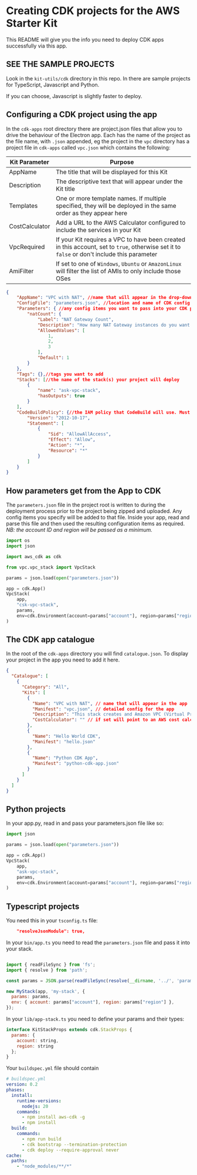 # Creating CDK projects for the AWS Starter Kit

This README will give you the info you need to deploy CDK apps successfully via this app.

## SEE THE SAMPLE PROJECTS

Look in the `kit-utils/cdk` directory in this repo. In there are sample projects for TypeScript, Javascript and Python. 

If you can choose, Javascript is slightly faster to deploy.

## Configuring a CDK project using the app

In the `cdk-apps` root directory there are project.json files that allow you to drive the behaviour of the Electron app. Each has the name of the project as the file name, with `.json` appended, eg the project in the `vpc` directory has a project file in `cdk-apps` called `vpc.json` which contains the following:

| Kit Parameter | Purpose |
| -------- | ------- |
| AppName | The title that will be displayed for this Kit |
| Description | The descriptive text that will appear under the Kit title |
| Templates | One or more template names. If multiple specified, they will be deployed in the same order as they appear here |
| CostCalculator | Add a URL to the AWS Calculator configured to include the services in your Kit |
| VpcRequired | If your Kit requires a VPC to have been created in this account, set to `true`, otherwise set it to `false` or don't include this parameter |
| AmiFilter | If set to one of `Windows`, `Ubuntu` or `AmazonLinux` will filter the list of AMIs to only include those OSes |

``` json
{
    "AppName": "VPC with NAT", //name that will appear in the drop-down
    "ConfigFile": "parameters.json", //location and name of CDK config file
    "Parameters": { //any config items you want to pass into your CDK project
        "natCount": {
            "Label": "NAT Gateway Count",
            "Description": "How many NAT Gateway instances do you want to include?",
            "AllowedValues": [
                1,
                2,
                3
            ],
            "Default": 1
        }
    },
    "Tags": {},//tags you want to add
    "Stacks": [//the name of the stack(s) your project will deploy
        {
            "name": "ask-vpc-stack",
            "hasOutputs": true
        }
    ],
    "CodeBuildPolicy": {//the IAM policy that CodeBuild will use. Must be able to assume CDK roles.
        "Version": "2012-10-17",
        "Statement": [
            {
                "Sid": "AllowAllAccess",
                "Effect": "Allow",
                "Action": "*",
                "Resource": "*"
            }
        ]
    }
}

```

## How parameters get from the App to CDK

The `parameters.json` file in the project root is written to during the deployment process prior to the project being zipped and uploaded. Any config items you specify will be added to that file. Inside your app, read and parse this file and then used the resulting configuration items as required. *NB: the account ID and region will be passed as a minimum.*

``` python
import os
import json

import aws_cdk as cdk

from vpc.vpc_stack import VpcStack

params = json.load(open("parameters.json"))

app = cdk.App()
VpcStack(
    app,
    "csk-vpc-stack",
    params,
    env=cdk.Environment(account=params["account"], region=params["region"]),
)
```

## The CDK app catalogue

In the root of the `cdk-apps` directory you will find `catalogue.json`. To display your project in the app you need to add it here. 


``` json
{
  "Catalogue": [
    {
      "Category": "All",
      "Kits": [
        {
          "Name": "VPC with NAT", // name that will appear in the app
          "Manifest": "vpc.json", // detailed config for the app
          "Description": "This stack creates and Amazon VPC (Virtual Private Cloud) in the target account. A VPC is a pre-requisite for a range of other services you may want to create in this account, eg EC2 instances must be created in a VPC.<br>This VPC will create 3 public subnets and 3 private subnets. The public subnets will be accessible from the Internet via an Internet Gateway.<br><br>You can add NAT Gateways to enable outbound access to the Internet from the private subnets - add more than one to have multi-AZ resilience for NAT. ", //a description that will appear in the electron app when this kit is selected
          "CostCalculator": "" // if set will point to an AWS cost calculator link or the pricing for the principal service
        },
        {
          "Name": "Hello World CDK",
          "Manifest": "hello.json"
        },
        {
          "Name": "Python CDK App",
          "Manifest": "python-cdk-app.json"
        }
      ]
    }
  ]
}
```

## Python projects

In your app.py, read in and pass your parameters.json file like so:

``` python
import json

params = json.load(open("parameters.json"))

app = cdk.App()
VpcStack(
    app,
    "ask-vpc-stack",
    params,
    env=cdk.Environment(account=params["account"], region=params["region"]),
)
```

## Typescript projects

You need this in your `tsconfig.ts` file:

``` json
    "resolveJsonModule": true,
```
In your `bin/app.ts` you need to read the `parameters.json` file and pass it into your stack.

```javascript

import { readFileSync } from 'fs';
import { resolve } from 'path';

const params = JSON.parse(readFileSync(resolve(__dirname, '../', 'parameters.json')).toString());

new MyStack(app, 'my-stack', {
  params: params,
  env: { account: params["account"], region: params["region"] },
});

```

In your `lib/app-stack.ts` you need to define your params and their types:

``` javascript
interface KitStackProps extends cdk.StackProps {
  params: {
    account: string,
    region: string
  };
}
```

Your `buildspec.yml` file should contain

``` yaml
# buildspec.yml
version: 0.2
phases:
  install:
    runtime-versions:
      nodejs: 20
    commands:
      - npm install aws-cdk -g
      - npm install
  build:
    commands:
      - npm run build
      - cdk bootstrap --termination-protection
      - cdk deploy --require-approval never
cache:
  paths:
    - "node_modules/**/*"

```